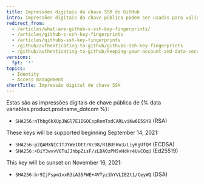 ```yaml
---
title: Impressões digitais da chave SSH do GitHub
intro: Impressões digitais da chave pública podem ser usadas para validar uma conexão com um servidor remote.
redirect_from:
  - /articles/what-are-github-s-ssh-key-fingerprints/
  - /articles/github-s-ssh-key-fingerprints
  - /articles/githubs-ssh-key-fingerprints
  - /github/authenticating-to-github/githubs-ssh-key-fingerprints
  - /github/authenticating-to-github/keeping-your-account-and-data-secure/githubs-ssh-key-fingerprints
versions:
  fpt: '*'
topics:
  - Identity
  - Access management
shortTitle: Impressão digital de chave SSH
---
```


Estas são as impressões digitais de chave pública de {% data variables.product.prodname_dotcom %}:

- `SHA256:nThbg6kXUpJWGl7E1IGOCspRomTxdCARLviKw6E5SY8` (RSA)

These keys will be supported beginning September 14, 2021:

- `SHA256:p2QAMXNIC1TJYWeIOttrVc98/R1BUFWu3/LiyKgUfQM` (ECDSA)
- `SHA256:+DiY3wvvV6TuJJhbpZisF/zLDA0zPMSvHdkr4UvCOqU` (Ed25519)

This key will be sunset on November 16, 2021:

- `SHA256:br9IjFspm1vxR3iA35FWE+4VTyz1hYVLIE2t1/CeyWQ` (DSA)
